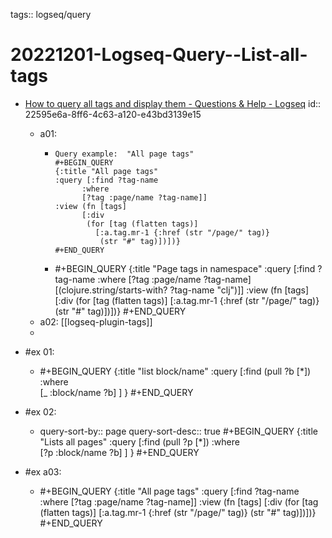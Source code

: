tags:: logseq/query

# 20221201-Logseq-Query--List-all-tags

- [How to query all tags and display them - Questions & Help - Logseq](https://discuss.logseq.com/t/how-to-query-all-tags-and-display-them/2273/5)
  id:: 22595e6a-8ff6-4c63-a120-e43bd3139e15
	- a01:
		- ```
		  Query example:  "All page tags"
		  #+BEGIN_QUERY
		  {:title "All page tags"
		  :query [:find ?tag-name
		        :where
		        [?tag :page/name ?tag-name]]
		  :view (fn [tags]
		        [:div
		         (for [tag (flatten tags)]
		           [:a.tag.mr-1 {:href (str "/page/" tag)}
		            (str "#" tag)])])}
		  #+END_QUERY
		  ```
		- #+BEGIN_QUERY
		  {:title "Page tags in namespace"
		  :query [:find ?tag-name
		        :where
		        [?tag :page/name ?tag-name]
		  	  [(clojure.string/starts-with? ?tag-name "clj")]] 
		  :view (fn [tags]
		        [:div
		         (for [tag (flatten tags)]
		           [:a.tag.mr-1 {:href (str "/page/" tag)}
		            (str "#" tag)])])}
		  #+END_QUERY
	- a02: [[logseq-plugin-tags]]
	-
- #ex 01:
	- #+BEGIN_QUERY
	  {:title "list block/name"
	   :query [:find (pull ?b [*])
	                :where              
	                [_ :block/name ?b]
	                ]
	  }
	  #+END_QUERY

- #ex 02:
	- query-sort-by:: page
	  query-sort-desc:: true
	  #+BEGIN_QUERY
	  {:title "Lists all pages"
	   :query [:find (pull ?p [*])
	                :where              
	                [?p :block/name ?b]
	                ]
	  }
	  #+END_QUERY
- #ex a03:
	- #+BEGIN_QUERY
	  {:title "All page tags"
	  :query [:find ?tag-name
	        :where
	        [?tag :page/name ?tag-name]]
	  :view (fn [tags]
	        [:div
	         (for [tag (flatten tags)]
	           [:a.tag.mr-1 {:href (str "/page/" tag)}
	            (str "#" tag)])])}
	  #+END_QUERY
